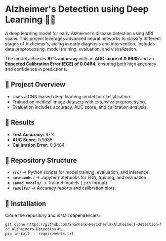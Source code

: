 # Alzheimer's Detection using Deep Learning 🧠🔬
A deep learning model for early Alzheimer’s disease detection using MRI scans. This project leverages advanced neural networks to classify different stages of Alzheimer’s, aiding in early diagnosis and intervention. Includes data preprocessing, model training, evaluation, and visualization.

The model achieves **97% accuracy** with an **AUC score of 0.9985** and an **Expected Calibration Error (ECE) of 0.0484**, ensuring both high accuracy and confidence in predictions.

## 📌 Project Overview
- Uses a CNN-based deep learning model for classification.
- Trained on medical image datasets with extensive preprocessing.
- Evaluation includes accuracy, AUC score, and calibration analysis.

## 🚀 Results
- **Test Accuracy:** 97%  
- **AUC Score:** 0.9985  
- **Calibration Error:** 0.0484  

## 📂 Repository Structure
- **`src/`** → Python scripts for model training, evaluation, and inference.
- **`notebooks/`** → Jupyter notebooks for EDA, training, and evaluation.
- **`saved_models/`** → Trained models (`.pth` format).
- **`results/`** → Accuracy reports and calibration plots.

## 🔧 Installation
Clone the repository and install dependencies:
```bash
git clone https://github.com/Shashank-Pericherla/Alzheimers-Detection-ML.git
cd Alzheimers-Detection-ML
pip install -r requirements.txt
